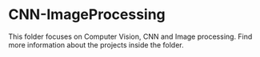 # CNN-ImageProcessing

This folder focuses on Computer Vision, CNN and Image processing. Find more information about the projects inside the folder.
